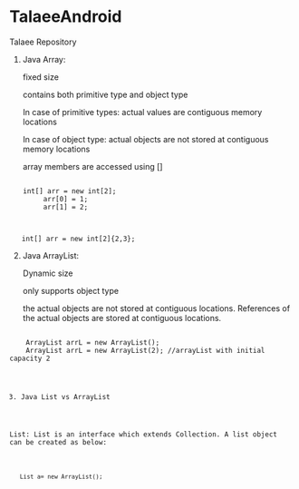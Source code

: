 # TalaeeAndroid
Talaee Repository
1. Java Array:

   fixed size
   
   contains both primitive type and object type
   
   In case of primitive types: actual values are contiguous memory locations
   
   In case of object type: actual objects are not stored at contiguous memory locations
   
   array members are accessed using []
   
   <pre><code>
   int[] arr = new int[2]; 
        arr[0] = 1; 
        arr[1] = 2; 
    </code></pre>
        
<pre><code>        
   int[] arr = new int[2]{2,3}; 
</code></pre>   
   
   
2. Java ArrayList:
    
    Dynamic size
    
    only supports object type
    
    the actual objects are not stored at contiguous locations. References of the actual objects are stored at contiguous locations.

<pre><code>        
    ArrayList<Object> arrL = new ArrayList<Object>(); 
    ArrayList<Object> arrL = new ArrayList<Object>(2); //arrayList with initial capacity 2
</code></pre>   


3. Java List vs ArrayList

List:
   List is an interface which extends Collection.
   A list object can be created as below:

<pre><code>        
   List a= new ArrayList();
</code></pre>   
